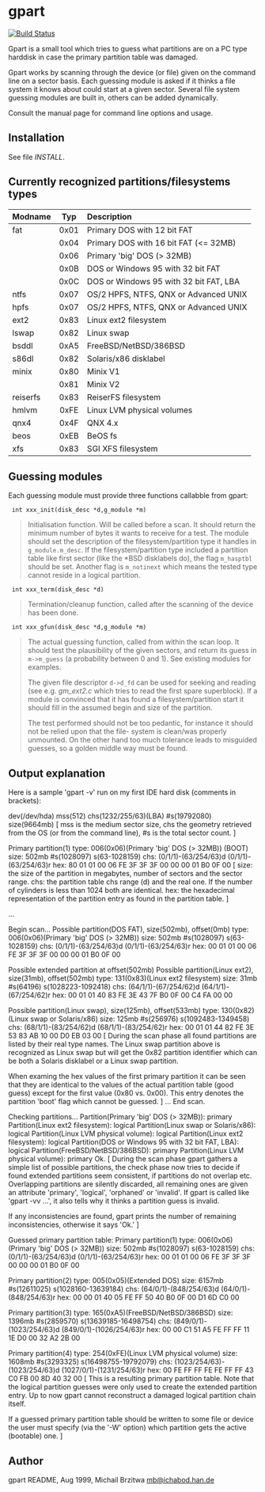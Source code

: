 # gpart

[![Build Status](https://travis-ci.org/baruch/gpart.svg)](https://travis-ci.org/baruch/gpart)

   Gpart is a small tool which tries to guess what partitions
   are on a PC type harddisk in case the primary partition table
   was damaged.

   Gpart works by scanning through the device (or file) given on
   the command line on a sector basis. Each guessing module is
   asked if it thinks a file system it knows about could start at
   a given sector. Several file system guessing modules are built
   in, others can be added dynamically.

   Consult the manual page for command line options and usage.


## Installation

   See file *INSTALL*.

## Currently recognized partitions/filesystems types

   Modname  | Typ  | Description
   :--------|:----:|:------------
   fat      | 0x01 | Primary DOS with 12 bit FAT
            | 0x04 | Primary DOS with 16 bit FAT (<= 32MB)
            | 0x06 | Primary 'big' DOS (> 32MB)
            | 0x0B | DOS or Windows 95 with 32 bit FAT
            | 0x0C | DOS or Windows 95 with 32 bit FAT, LBA
   ntfs     | 0x07 | OS/2 HPFS, NTFS, QNX or Advanced UNIX
   hpfs     | 0x07 | OS/2 HPFS, NTFS, QNX or Advanced UNIX
   ext2     | 0x83 | Linux ext2 filesystem
   lswap    | 0x82 | Linux swap
   bsddl    | 0xA5 | FreeBSD/NetBSD/386BSD
   s86dl    | 0x82 | Solaris/x86 disklabel
   minix    | 0x80 | Minix V1
            | 0x81 | Minix V2
   reiserfs | 0x83 | ReiserFS filesystem
   hmlvm    | 0xFE | Linux LVM physical volumes
   qnx4     | 0x4F | QNX 4.x
   beos     | 0xEB | BeOS fs
   xfs      | 0x83 | SGI XFS filesystem



## Guessing modules

   Each guessing module must provide three functions callabble from
   gpart:

     int xxx_init(disk_desc *d,g_module *m)
   >    Initialisation function. Will be called before a scan.
   >    It should return the minimum number of bytes it wants
   >    to receive for a test. The module should set the
   >    description of the filesystem/partition type it handles
   >    in `g_module.m_desc`. If the filesystem/partition type
   >    included a partition table like first sector (like the
   >    \*BSD disklabels do), the flag `m_hasptbl` should be set.
   >    Another flag is `m_notinext` which means the tested type
   >    cannot reside in a logical partition.

     int xxx_term(disk_desc *d)
   >    Termination/cleanup function, called after the scanning
   >    of the device has been done.

     int xxx_gfun(disk_desc *d,g_module *m)
   >    The actual guessing function, called from within the
   >    scan loop. It should test the plausibility of the
   >    given sectors, and return its guess in `m->m_guess` (a
   >    probability between 0 and 1). See existing modules
   >    for examples.
   >
   >    The given file descriptor `d->d_fd` can be used for seeking
   >    and reading (see e.g. *gm_ext2.c* which tries to read
   >    the first spare superblock). If a module is convinced
   >    that it has found a filesystem/partition start it should
   >    fill in the assumed begin and size of the partition.
   >
   >    The test performed should not be too pedantic, for
   >    instance it should not be relied upon that the file-
   >    system is clean/was properly unmounted. On the other
   >    hand too much tolerance leads to misguided guesses,
   >    so a golden middle way must be found.


## Output explanation

   Here is a sample 'gpart -v' run on my first IDE hard disk
   (comments in brackets):

dev(/dev/hda) mss(512) chs(1232/255/63)(LBA) #s(19792080) size(9664mb)
[
   mss is the medium sector size, chs the geometry retrieved
   from the OS (or from the command line), #s is the total
   sector count.
]

Primary partition(1)
   type: 006(0x06)(Primary 'big' DOS (> 32MB)) (BOOT)
   size: 502mb #s(1028097) s(63-1028159)
   chs:  (0/1/1)-(63/254/63)d (0/1/1)-(63/254/63)r
   hex:  80 01 01 00 06 FE 3F 3F 3F 00 00 00 01 B0 0F 00
[
   size: the size of the partition in megabytes, number of
   sectors and the sector range.
   chs: the partition table chs range (d) and the real one.
   If the number of cylinders is less than 1024 both are
   identical.
   hex: the hexadecimal representation of the partition entry
   as found in the partition table.
]

...

Begin scan...
Possible partition(DOS FAT), size(502mb), offset(0mb)
   type: 006(0x06)(Primary 'big' DOS (> 32MB))
   size: 502mb #s(1028097) s(63-1028159)
   chs:  (0/1/1)-(63/254/63)d (0/1/1)-(63/254/63)r
   hex:  00 01 01 00 06 FE 3F 3F 3F 00 00 00 01 B0 0F 00

Possible extended partition at offset(502mb)
   Possible partition(Linux ext2), size(31mb), offset(502mb)
      type: 131(0x83)(Linux ext2 filesystem)
      size: 31mb #s(64196) s(1028223-1092418)
      chs:  (64/1/1)-(67/254/62)d (64/1/1)-(67/254/62)r
      hex:  00 01 01 40 83 FE 3E 43 7F B0 0F 00 C4 FA 00 00

   Possible partition(Linux swap), size(125mb), offset(533mb)
      type: 130(0x82)(Linux swap or Solaris/x86)
      size: 125mb #s(256976) s(1092483-1349458)
      chs:  (68/1/1)-(83/254/62)d (68/1/1)-(83/254/62)r
      hex:  00 01 01 44 82 FE 3E 53 83 AB 10 00 D0 EB 03 00
[
   During the scan phase all found partitions are listed by
   their real type names. The Linux swap partition above is
   recognized as Linux swap but will get the 0x82 partition
   identifier which can be both a Solaris disklabel or a
   Linux swap partition.

   When examing the hex values of the first primary partition
   it can be seen that they are identical to the values of the
   actual partition table (good guess) except for the first
   value (0x80 vs. 0x00). This entry denotes the partition
   'boot' flag which cannot be guessed.
]
...
End scan.

Checking partitions...
Partition(Primary 'big' DOS (> 32MB)): primary
   Partition(Linux ext2 filesystem): logical
   Partition(Linux swap or Solaris/x86): logical
   Partition(Linux LVM physical volume): logical
   Partition(Linux ext2 filesystem): logical
   Partition(DOS or Windows 95 with 32 bit FAT, LBA): logical
Partition(FreeBSD/NetBSD/386BSD): primary
Partition(Linux LVM physical volume): primary
Ok.
[
   During the scan phase gpart gathers a simple list of possible
   partitions, the check phase now tries to decide if found
   extended partitions seem consistent, if partitions do not
   overlap etc. Overlapping partitions are silently discarded,
   all remaining ones are given an attribute 'primary', 'logical',
   'orphaned' or 'invalid'. If gpart is called like 'gpart -vv ...',
   it also tells why it thinks a partition guess is invalid.

   If any inconsistencies are found, gpart prints the number
   of remaining inconsistencies, otherwise it says 'Ok.'
]

Guessed primary partition table:
Primary partition(1)
   type: 006(0x06)(Primary 'big' DOS (> 32MB))
   size: 502mb #s(1028097) s(63-1028159)
   chs:  (0/1/1)-(63/254/63)d (0/1/1)-(63/254/63)r
   hex:  00 01 01 00 06 FE 3F 3F 3F 00 00 00 01 B0 0F 00

Primary partition(2)
   type: 005(0x05)(Extended DOS)
   size: 6157mb #s(12611025) s(1028160-13639184)
   chs:  (64/0/1)-(848/254/63)d (64/0/1)-(848/254/63)r
   hex:  00 00 01 40 05 FE FF 50 40 B0 0F 00 D1 6D C0 00

Primary partition(3)
   type: 165(0xA5)(FreeBSD/NetBSD/386BSD)
   size: 1396mb #s(2859570) s(13639185-16498754)
   chs:  (849/0/1)-(1023/254/63)d (849/0/1)-(1026/254/63)r
   hex:  00 00 C1 51 A5 FE FF FF 11 1E D0 00 32 A2 2B 00

Primary partition(4)
   type: 254(0xFE)(Linux LVM physical volume)
   size: 1608mb #s(3293325) s(16498755-19792079)
   chs:  (1023/254/63)-(1023/254/63)d (1027/0/1)-(1231/254/63)r
   hex:  00 FE FF FF FE FE FF FF 43 C0 FB 00 8D 40 32 00
[
   This is a resulting primary partition table. Note that
   the logical partition guesses were only used to create
   the extended partition entry. Up to now gpart cannot
   reconstruct a damaged logical partition chain itself.

   If a guessed primary partition table should be written to
   some file or device the user must specify (via the '-W'
   option) which partition gets the active (bootable) one.
]

## Author

   gpart README, Aug 1999, Michail Brzitwa <mb@ichabod.han.de>
